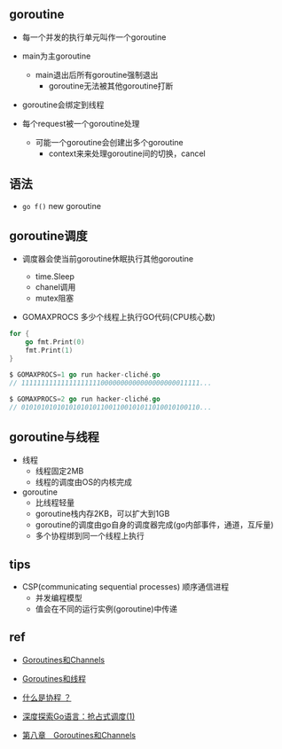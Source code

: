 ## goroutine

+ 每一个并发的执行单元叫作一个goroutine

+ main为主goroutine
    + main退出后所有goroutine强制退出
        + goroutine无法被其他goroutine打断

+ goroutine会绑定到线程

+ 每个request被一个goroutine处理
    + 可能一个goroutine会创建出多个goroutine
        + context来来处理goroutine间的切换，cancel

## 语法
+ `go f()` new goroutine


## goroutine调度

+ 调度器会使当前goroutine休眠执行其他goroutine
    + time.Sleep
    + chanel调用
    + mutex阻塞

+ GOMAXPROCS 多少个线程上执行GO代码(CPU核心数)
```go
for {
    go fmt.Print(0)
    fmt.Print(1)
}

$ GOMAXPROCS=1 go run hacker-cliché.go
// 111111111111111111110000000000000000000011111...

$ GOMAXPROCS=2 go run hacker-cliché.go
// 010101010101010101011001100101011010010100110...
```
## goroutine与线程
+ 线程
    + 线程固定2MB
    + 线程的调度由OS的内核完成
+ goroutine
    + 比线程轻量
    + goroutine栈内存2KB，可以扩大到1GB
    + goroutine的调度由go自身的调度器完成(go内部事件，通道，互斥量)
    + 多个协程绑到同一个线程上执行

## tips
+ CSP(communicating sequential processes) 顺序通信进程
    + 并发编程模型
    + 值会在不同的运行实例(goroutine)中传递

## ref
+ [Goroutines和Channels](https://docs.hacknode.org/gopl-zh/ch8/ch8.html)
+ [Goroutines和线程](https://docs.hacknode.org/gopl-zh/ch9/ch9-08.html)
+ [什么是协程 ？](https://juejin.im/post/6844903921471717389)

+ [深度探索Go语言：抢占式调度(1)](https://www.zhihu.com/zvideo/1394562943225257984)
+ [第八章　Goroutines和Channels](https://docs.hacknode.org/gopl-zh/ch8/ch8.html)